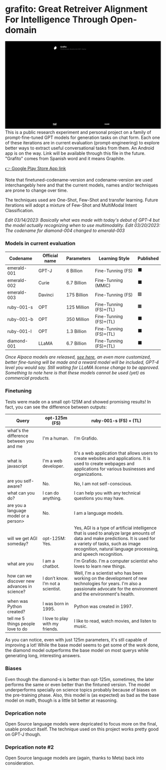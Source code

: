 # grafito: Great Retreiver Alignment For Intelligence Through Open-domain
![Alt Text](https://raw.githubusercontent.com/appvoid/grafito/1a5d76f45bb1ceb5ca012b6337072796df00c383/grafito.gif)
This is a public research experiment and personal project on a family of prompt-fine-tuned GPT models for generation tasks on chat form. Each one of these iterations are in current evaluation (prompt-engineering) to explore better ways to extract useful conversational tasks from them. An Android app is on the way. Link will be available through this file in the future. "Grafito" comes from Spanish word and it means Graphite.

[👉 Google Play Store App link](https://play.google.com/store/apps/details?id=com.nohakcoffeeofficial.grafitoai)

Note that finetuned-codename-version and codename-version are used interchangebly here and that the current models, names and/or techniques are prone to change over time.

The techniques used are One-Shot, Few-Shot and transfer learning. Future iterations will adopt a mixture of Few-Shot and MultiModal Intent Classification.

*Edit 03/14/2023: Basically what was made with today's debut of GPT-4 but the model actually recognizing when to use multimodality.*
*Edit 03/20/2023: The codename for diamond-004 changed to emerald-003*
### Models in current evaluation
| Codename    |Official name| Parameters  |     Learning Style     | Published|
| ----------- | ----------- | ----------- | ---------------------- | -------- |
| emerald-001 | GPT-J       | 6 Billion   | Fine-Tunning (FS)      | ⬛       |
| emerald-002 | Curie       | 6.7 Billion | Fine-Tunning (MMIC)    | ⬛       |
| emerald-003 | Davinci     | 175 Billion | Fine-Tunning (FS)      | 🟩       |
|ruby-001-s   | OPT         | 125 Million | Fine-Tunning (FS)+(TL) | 🟧       |
|ruby-001-b   | OPT         | 350 Million | Fine-Tunning (FS)+(TL) | ⬛       |
|ruby-001-l   | OPT         | 1.3 Billion | Fine-Tunning (FS)+(TL) | ⬛       |
|diamond-001| LLaMA       | 6.7 Billion | Fine-Tunning (FS)+(TL) | ⬛       |



*Once Alpaca models are released, [see here](https://crfm.stanford.edu/2023/03/13/alpaca.html), an even more customized, better fine-tuning will be made and a reward model will be included, GPT-4 level you would say. Still waiting for LLaMA license change to be approved. Something to note here is that these models cannot be used (yet) as commercial products.*


### Finetuning 
Tests were made on a small opt-125M and showed promising results! In fact, you can see the difference between outputs:

|Query|opt-125m (FS)|ruby-001-s (FS) + (TL)|
|-----|--------|---------|
|what's the difference between you and me | I'm a human.| I'm Grafido.
| what is javascript| I'm a web developer.|It's a web application that allows users to create websites and applications. It is used to create webpages and applications for various businesses and organizations.
| are you self-aware?| No.| No, I am not self-conscious.
| what can you do?| I can do anything.| I can help you with any technical questions you may have.
|are you a language model or a person>| No.| I am a language models.
| will we get AGI someday?| opt-125M: Yes.| Yes, AGI is a type of artificial intelligence that is used to analyze large amounts of data and make predictions. It is used for a variety of tasks, such as image recognition, natural language processing, and speech recognition.
| what are you| I am a chatbot.| I'm Grafido. I'm a computer scientist who loves to learn new things.
|how can we discover new advances in science?| I don’t know. I’m not a scientist.| Well, I'm a scientist who has been working on the development of new technologies for years. I'm also a passionate advocate for the environment and the environment's health.
| when was Python created?| I was born in 1995.| Python was created in 1997.
| tell me 5 things people love to do| I love to play with my friends.| I like to read, watch movies, and listen to music.

As you can notice, even with just 125m parameters, it's stll capable of improving a lot! While the base model seems to get some of the work done, the diamond model outperforms the base model on most querys while generating long, interesting answers.

### Biases
Even though the diamond-s is better than opt-125m, sometimes, the later performs the same or even better than the fintuned version. The model underperforms specially on science topics probably because of biases on the pre-training phase. Also, this model is (as expected) as bad as the base model on math, though is a little bit better at reasoning.

### Deprication note
Open Source language models were depricated to focus more on the final, usable product itself. The technique used on this project works pretty good on GPT-J though.

### Deprication note #2
Open Source language models are (again, thanks to Meta) back into consideration.
